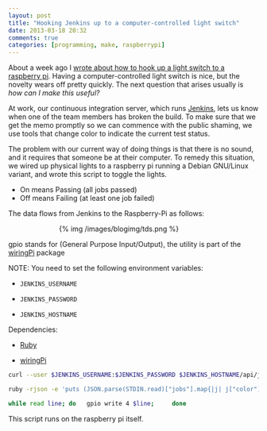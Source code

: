```yaml
---
layout: post
title: "Hooking Jenkins up to a computer-controlled light switch"
date: 2013-03-18 20:32
comments: true
categories: [programming, make, raspberrypi]
---
```


About a week ago I [wrote about how to hook up a light switch to a raspberry pi](/blog/2013/03/10/make-a-computer-controlled-light-switch-with-a-raspberry-pi/). Having a computer-controlled light switch is nice, but the novelty wears off pretty quickly. The next question that arises usually is _how can I make this useful?_

At work, our continuous integration server, which runs [Jenkins](http://jenkins-ci.org/), lets us know when one of the team members has broken the build. To make sure that we get the memo promptly so we can commence with the public shaming, we use tools that change color to indicate the current test status.

The problem with our current way of doing things is that there is no sound, and it requires that someone be at their computer. To remedy this situation, we wired up physical lights to a raspberry pi running a Debian GNU/Linux variant, and wrote this script to toggle the lights.
                                                                              
 - On means Passing  (all jobs passed)
 - Off means Failing (at least one job failed)
                                                                              
The data flows from Jenkins to the Raspberry-Pi as follows:



<div style="width:300px;margin:auto">
{% img /images/blogimg/tds.png %}
</div>



gpio stands for (General Purpose Input/Output), the utility is part of the [wiringPi](https://projects.drogon.net/raspberry-pi/wiringpi/) package 
                                                                              
                                                                              
NOTE: You need to set the following environment variables:

  - `JENKINS_USERNAME`

  - `JENKINS_PASSWORD`

  - `JENKINS_HOSTNAME`
      
                                                                              
Dependencies:

   - [Ruby](http://ruby-lang.org)

   - [wiringPi](https://projects.drogon.net/raspberry-pi/wiringpi/)
                                                                              
```bash
curl --user $JENKINS_USERNAME:$JENKINS_PASSWORD $JENKINS_HOSTNAME/api/json 2> /dev/null                      |   # (Jenkins Job Statuses)

ruby -rjson -e 'puts (JSON.parse(STDIN.read)["jobs"].map{|j| j["color"]}.all?{|c| c=="blue"} ? "up":"down")' |   # (JSON parser/extractor) 

while read line; do   gpio write 4 $line;     done                                                               # (gpio utility)
```


This script runs on the raspberry pi itself.
